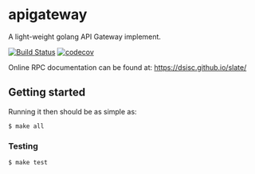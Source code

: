 # apigateway
  
A light-weight golang API Gateway implement.

[![Build Status](https://circleci.com/gh/DSiSc/apigateway/tree/master.svg?style=shield)](https://circleci.com/gh/DSiSc/apigateway/tree/master)
[![codecov](https://codecov.io/gh/DSiSc/apigateway/branch/master/graph/badge.svg)](https://codecov.io/gh/DSiSc/apigateway)

Online RPC documentation can be found at: https://dsisc.github.io/slate/

## Getting started

Running it then should be as simple as:

```
$ make all
```

### Testing

```
$ make test
```
